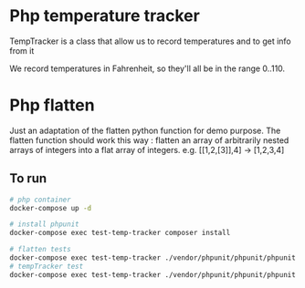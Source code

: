 # Php temperature tracker

TempTracker is a class that allow us to record temperatures and to get info from it

We record temperatures in Fahrenheit, so they'll all be in the range 0..110.

# Php flatten

Just an adaptation of the flatten python function for demo purpose.
The flatten function should work this way :
flatten an array of arbitrarily nested arrays of integers into a flat array of integers. e.g. [[1,2,[3]],4] -> [1,2,3,4]

## To run

```bash
# php container
docker-compose up -d

# install phpunit
docker-compose exec test-temp-tracker composer install

# flatten tests
docker-compose exec test-temp-tracker ./vendor/phpunit/phpunit/phpunit tests/flatten_test.php
# tempTracker test
docker-compose exec test-temp-tracker ./vendor/phpunit/phpunit/phpunit tests/TempTrackerTest.php
```
